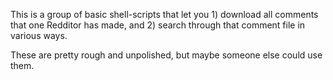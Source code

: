 This is a group of basic shell-scripts that let you 1) download all comments that one Redditor has made, and 2) search through that comment file in various ways.

These are pretty rough and unpolished, but maybe someone else could use them.
